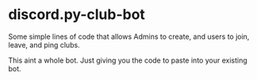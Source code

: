 # discord.py-club-bot
Some simple lines of code that allows Admins to create, and users to join, leave, and ping clubs.

This aint a whole bot. Just giving you the code to paste into your existing bot.
